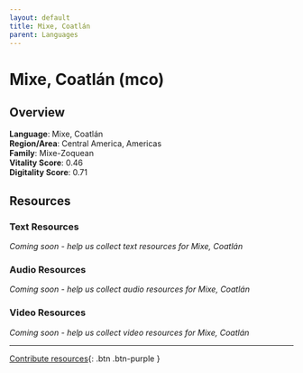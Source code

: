 ```yaml
---
layout: default
title: Mixe, Coatlán
parent: Languages
---
```


# Mixe, Coatlán (mco)

## Overview

**Language**: Mixe, Coatlán  
**Region/Area**: Central America, Americas  
**Family**: Mixe-Zoquean  
**Vitality Score**: 0.46  
**Digitality Score**: 0.71  

## Resources

### Text Resources
*Coming soon - help us collect text resources for Mixe, Coatlán*

### Audio Resources
*Coming soon - help us collect audio resources for Mixe, Coatlán*

### Video Resources
*Coming soon - help us collect video resources for Mixe, Coatlán*

---

[Contribute resources](https://fairtrain.github.io/){: .btn .btn-purple }
